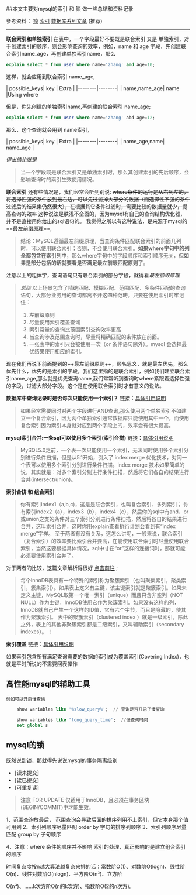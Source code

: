 
##本文主要对mysql的索引 和 锁 做一些总结和资料记录

参考资料：
	[锁](https://www.zybuluo.com/mikumikulch/note/783493)
    [索引](http://blog.sina.com.cn/s/blog_5a15b7d10102xfit.html)
    [数据库系列文章](https://blog.csdn.net/column/details/21829.html) (推荐)


- - -

**联合索引和单独索引**
	在表中，一个字段最好不要既是联合索引 又是 单独索引，对于创建索引的顺序，则会影响查询的效率，例如，name 和 age 字段，先创建联合索引name_age，再创建单独索引name，那么
```sql
explain select * from user where name='zhang' and age=10;
```
这样，就会应用到联合索引 name_age,

| possible_keys| key | Extra |
|--------|--------|
| name,name_age|  name |Using where

但是，你先创建的单独索引name,再创建的联合索引 name_age;
```sql
explain select * from user where name='zhang' abd age=12;
```

那么，这个查询就会用到 name索引，

| possible_keys| key | Extra |
|--------|--------|
| name_age,name|  name_age |

*得出结论就是*
>当一个字段既是联合索引又是单独索引时，那么其创建索引的先后顺序，会影响查询时的索引生效使用情况。

**联合索引**
	还有些情况是，我们经常会听到别说:
    ~~where条件的运行是从右到左的，将选择性强的条件放到最右边，可以先过滤掉大部分的数据（而选择性不强的条件过滤后的结果集仍然很大），在根据其它条件过滤时，需要比较的数据量就少，提高查询的效率~~
    这种说法是肤浅不全面的，因为mysql有自己的查询结构优化器，并不是直接用你给出的sql语句的。
    我觉得之所以有这种说法，是来源于mysql的==最左前缀原理==,
>结论：MySQL遵循最左前缀原理，当查询条件匹配联合索引的前面几列时，可以使用联合索引；否则，不会使用联合索引。**如果where字句中的列全都包含在索引列中**，那么where字句中的字段顺序和索引顺序无关，**但如果是部分包括的话就要看是否满足最左前缀匹配原则了**。

注意以上的粗体字，查询语句只有联合索引的部分字段，就得看*最左前缀原理*

>*总结*
以上场景包含了精确匹配、模糊匹配、范围匹配、多条件匹配的查询语句，大部分业务用的查询都离不开这四种范畴。只要在使用索引时牢记住：
>1. 左前缀原则
>1. 尽量使用索引覆盖查询
>1. 索引常量的查询比范围索引查询效率更高
>1. 当查询涉及范围查询时，尽量将精确匹配的条件放在前面。
>1. 一张表中的索引只会被使用一次（or 条件语句除外）。mysql 会选择最优结果使用相应的索引。

现在我们再说下前面提到的++最左前缀原则++，顾名思义，就是最左优先，那么优先什么，优先的是索引的字段，我们这里指的是联合索引，例如我们建立联合索引name_age,那么就是优先查询name,我们常常听到查询时where紧跟着选择性强的字段，过滤大部分字段。这个是在使用联合索引时才有意义的说法。

**数据库中查询记录时是否每次只能使用一个索引？**
链接：[具体引用说明](https://segmentfault.com/q/1010000003880137)

>如果经常需要同时对两个字段进行AND查询,那么使用两个单独索引不如建立一个复合索引，因为两个单独索引通常数据库只能使用其中一个，而使用复合索引因为索引本身就对应到两个字段上的，效率会有很大提高。


**mysql索引合并:一条sql可以使用多个索引(索引合拼)**
链接：[具体引用说明](http://www.cnblogs.com/digdeep/archive/2015/11/18/4975977.html)

>MySQL5.0之前，一个表一次只能使用一个索引，无法同时使用多个索引分别进行条件扫描，但是从5.1开始，引入了 index merge 优化技术，对同一个表可以使用多个索引分别进行条件扫描。index merge 技术如果简单的说，其实就是：对多个索引分别进行条件扫描，然后将它们各自的结果进行合并(intersect/union)。


**索引合拼 和 组合索引**

>你有索引index1（a,b,c)，这是是联合索引，也叫复合索引、多列索引；
>你有索引index2（a），index3（b），index4（c），然后你的sql中有and、or或union之类的条件对三个索引分别进行条件扫描，然后将各自的结果进行合并，这叫索引合并，这时你用explain查看执行计划会看到有“index merge”字样。
至于两者有没有关系，这怎么讲呢，一般来说，联合索引（复合索引）的效率要比索引合并要高，在能使用联合索引时尽量使用联合索引，当然这要根据具体情况，sql中寸在“or”这样的连接词时，那就可能必须要使用索引合并了。

对于两者的比较，这篇文章解析得很好 [点击前往](https://blog.csdn.net/Holmofy/article/details/80384637) ;


>每个InnoDB表具有一个特殊的索引称为聚簇索引（也叫聚集索引，聚类索引，簇集索引）。如果表上定义有主键，该主键索引就是聚簇索引。如果未定义主键，MySQL取第一个唯一索引（unique）而且只含非空列（NOT NULL）作为主键，InnoDB使用它作为聚簇索引。如果没有这样的列，InnoDB就自己产生一个这样的ID值，它有六个字节，而且是隐藏的，使其作为聚簇索引。
>表中的聚簇索引（clustered index ）就是一级索引，除此之外，表上的其他非聚簇索引都是二级索引，又叫辅助索引（secondary indexes）。
！

**索引覆盖**
链接：[具体引用说明](https://www.cnblogs.com/chenpingzhao/p/4776981.html)

如果索引包含所有满足查询需要的数据的索引成为覆盖索引(Covering Index)，也就是平时所说的不需要回表操作


## 高性能mysql的辅助工具
	例如可以开启慢查询
```sql
	show variables like '%slow_query%';  // 查询是否开启了慢查询
    
    show variables like 'long_query_time';  //慢查询时间
    set global s
```



## mysql的锁
既然说到锁，那就得先说说mysql的事务隔离级别
- [读未提交]
- [读已提交]
- [可重复读]

>注意 FOR UPDATE 仅适用于InnoDB，且必须在事务区块(BEGIN/COMMIT)中才能生效。


1、范围查询放最后， 范围查询会导致后面的排序列用不上索引，但它本身那个值可用到
2、索引列顺序尽量匹配 order by 字句的排序列顺序
3、索引列顺序尽量匹配 group by 子句顺序

4、注意：where 条件的顺序并不影响 索引的处理，真正影响的是建立组合索引的顺序




时间复杂度按n越大算法越复杂来排的话：常数阶O(1)、对数阶O(logn)、线性阶O(n)、线性对数阶O(nlogn)、平方阶O(n²)、立方阶

O(n³)、……k次方阶O(n的k次方)、指数阶O(2的n次方)。
